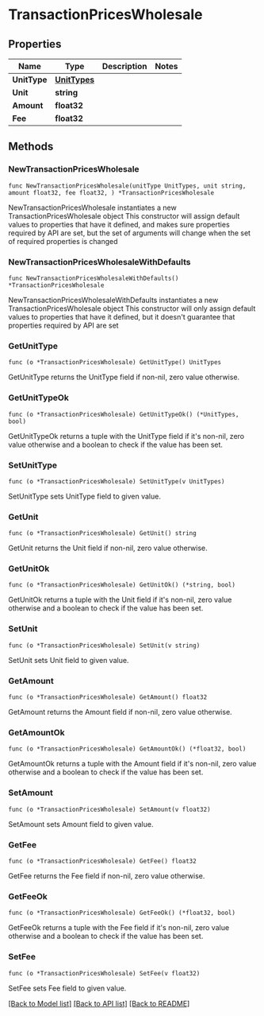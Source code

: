 # TransactionPricesWholesale

## Properties

Name | Type | Description | Notes
------------ | ------------- | ------------- | -------------
**UnitType** | [**UnitTypes**](UnitTypes.md) |  | 
**Unit** | **string** |  | 
**Amount** | **float32** |  | 
**Fee** | **float32** |  | 

## Methods

### NewTransactionPricesWholesale

`func NewTransactionPricesWholesale(unitType UnitTypes, unit string, amount float32, fee float32, ) *TransactionPricesWholesale`

NewTransactionPricesWholesale instantiates a new TransactionPricesWholesale object
This constructor will assign default values to properties that have it defined,
and makes sure properties required by API are set, but the set of arguments
will change when the set of required properties is changed

### NewTransactionPricesWholesaleWithDefaults

`func NewTransactionPricesWholesaleWithDefaults() *TransactionPricesWholesale`

NewTransactionPricesWholesaleWithDefaults instantiates a new TransactionPricesWholesale object
This constructor will only assign default values to properties that have it defined,
but it doesn't guarantee that properties required by API are set

### GetUnitType

`func (o *TransactionPricesWholesale) GetUnitType() UnitTypes`

GetUnitType returns the UnitType field if non-nil, zero value otherwise.

### GetUnitTypeOk

`func (o *TransactionPricesWholesale) GetUnitTypeOk() (*UnitTypes, bool)`

GetUnitTypeOk returns a tuple with the UnitType field if it's non-nil, zero value otherwise
and a boolean to check if the value has been set.

### SetUnitType

`func (o *TransactionPricesWholesale) SetUnitType(v UnitTypes)`

SetUnitType sets UnitType field to given value.


### GetUnit

`func (o *TransactionPricesWholesale) GetUnit() string`

GetUnit returns the Unit field if non-nil, zero value otherwise.

### GetUnitOk

`func (o *TransactionPricesWholesale) GetUnitOk() (*string, bool)`

GetUnitOk returns a tuple with the Unit field if it's non-nil, zero value otherwise
and a boolean to check if the value has been set.

### SetUnit

`func (o *TransactionPricesWholesale) SetUnit(v string)`

SetUnit sets Unit field to given value.


### GetAmount

`func (o *TransactionPricesWholesale) GetAmount() float32`

GetAmount returns the Amount field if non-nil, zero value otherwise.

### GetAmountOk

`func (o *TransactionPricesWholesale) GetAmountOk() (*float32, bool)`

GetAmountOk returns a tuple with the Amount field if it's non-nil, zero value otherwise
and a boolean to check if the value has been set.

### SetAmount

`func (o *TransactionPricesWholesale) SetAmount(v float32)`

SetAmount sets Amount field to given value.


### GetFee

`func (o *TransactionPricesWholesale) GetFee() float32`

GetFee returns the Fee field if non-nil, zero value otherwise.

### GetFeeOk

`func (o *TransactionPricesWholesale) GetFeeOk() (*float32, bool)`

GetFeeOk returns a tuple with the Fee field if it's non-nil, zero value otherwise
and a boolean to check if the value has been set.

### SetFee

`func (o *TransactionPricesWholesale) SetFee(v float32)`

SetFee sets Fee field to given value.



[[Back to Model list]](../README.md#documentation-for-models) [[Back to API list]](../README.md#documentation-for-api-endpoints) [[Back to README]](../README.md)


